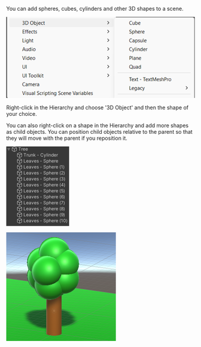 
You can add spheres, cubes, cylinders and other 3D shapes to a scene. 

![The 3D object menu showing available 3D objects including sphere, cube, plane, cylinders.](images/3d-object-list.png)

Right-click in the Hierarchy and choose '3D Object' and then the shape of your choice. 

You can also right-click on a shape in the Hierarchy and add more shapes as child objects. You can position child objects relative to the parent so that they will move with the parent if you reposition it. 

![The Hierarchy window showing 3D shape child objects that together make a tree.](images/tree-hierarchy.png)

![A 3D tree made from spheres and a cylinder.](images/3d-shapes-tree.png)

